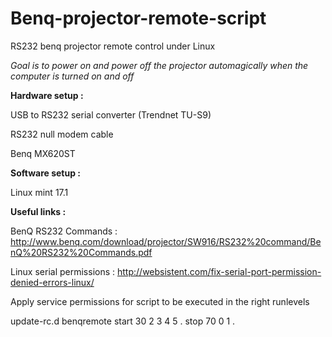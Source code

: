 # Benq-projector-remote-script

RS232 benq projector remote control under Linux

<i>Goal is to power on and power off the projector automagically when the computer is turned on and off</i>


<b> Hardware setup :</b>

USB to RS232 serial converter (Trendnet TU-S9)

RS232 null modem cable

Benq MX620ST


<b>Software setup :</b>

Linux mint 17.1


<b>Useful links :</b>

BenQ RS232 Commands : http://www.benq.com/download/projector/SW916/RS232%20command/BenQ%20RS232%20Commands.pdf

Linux serial permissions : http://websistent.com/fix-serial-port-permission-denied-errors-linux/


Apply service permissions for script to be executed in the right runlevels

update-rc.d benqremote start 30 2 3 4 5 . stop 70 0 1 .
